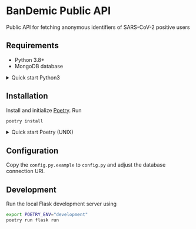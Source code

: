 # BanDemic Public API

Public API for fetching anonymous identifiers of SARS-CoV-2 positive users

## Requirements

- Python 3.8+
- MongoDB database

<details>
  <summary>Quick start Python3</summary>
  
  ```bash
sudo apt install python3 python3-pip
sudo update-alternatives --config python3
  ```
  Then select the correct Python version.
</details>

## Installation

Install and initialize [Poetry](https://python-poetry.org/docs). Run

```bash
poetry install
```
<details>
  <summary>Quick start Poetry (UNIX)</summary>
  
  ```bash
curl -sSL https://raw.githubusercontent.com/python-poetry/poetry/master/get-poetry.py | python
source ~/.poetry/env
  ```
  
</details>

## Configuration

Copy the `config.py.example` to `config.py` and adjust the database connection URI.

## Development

Run the local Flask development server using

```bash
export POETRY_ENV="development"
poetry run flask run
```

